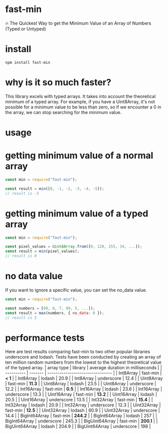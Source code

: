 # fast-min
:fire: The Quickest Way to get the Minimum Value of an Array of Numbers (Typed or Untyped)

# install
```
npm install fast-min
```

# why is it so much faster?
This library excels with typed arrays.  It takes into account the theoretical minimum of a typed array.
For example, if you have a  Uint8Array, it's not possible for a minimum value to be less than zero,
so if we encounter a 0 in the array, we can stop searching for the minimum value.

# usage
# getting minimum value of a normal array
```javascript
const min = require("fast-min");

const result = min([0, -1, -2, -3, -4, -5]);
// result is -5
```

# getting minimum value of a typed array
```javascript
const min = require("fast-min");

const pixel_values = Uint8Array.from([0, 128, 255, 34, ...]);
const result = min(pixel_values);
// result is 0
```

# no data value
If you want to ignore a specific value, you can set the no_data value.
```javascript
const min = require("fast-min");

const numbers = [99, 0, 7, 99, 5, ...]);
const result = max(numbers, { no_data: 0 });
// result is 5
```

# performance tests
Here are test results comparing fast-min to two other popular libraries underscore and lodash.
Tests have been conducted by creating an array of ten million random numbers from the lowest to the highest theoretical value of the typed array.
| array type | library | average duration in milliseconds |
| ---------- | ------- | -------------------------------- |
| Int8Array | fast-min | **< 1** | 
| Int8Array | lodash | 20.9 | 
| Int8Array | underscore | 12.4 | 
| Uint8Array | fast-min | **11.3** | 
| Uint8Array | lodash | 23.5 | 
| Uint8Array | underscore | 12.2 | 
| Int16Array | fast-min | **0.5** | 
| Int16Array | lodash | 23.6 | 
| Int16Array | underscore | 13.3 | 
| Uint16Array | fast-min | **13.2** | 
| Uint16Array | lodash | 20.5 | 
| Uint16Array | underscore | 13.5 | 
| Int32Array | fast-min | **15.4** | 
| Int32Array | lodash | 20.9 | 
| Int32Array | underscore | 12.3 | 
| Uint32Array | fast-min | **12.5** | 
| Uint32Array | lodash | 60.9 | 
| Uint32Array | underscore | 14.4 | 
| BigInt64Array | fast-min | **244.2** | 
| BigInt64Array | lodash | 257 | 
| BigInt64Array | underscore | 245.3 | 
| BigUint64Array | fast-min | **200.1** | 
| BigUint64Array | lodash | 204.9 | 
| BigUint64Array | underscore | 198 | 
